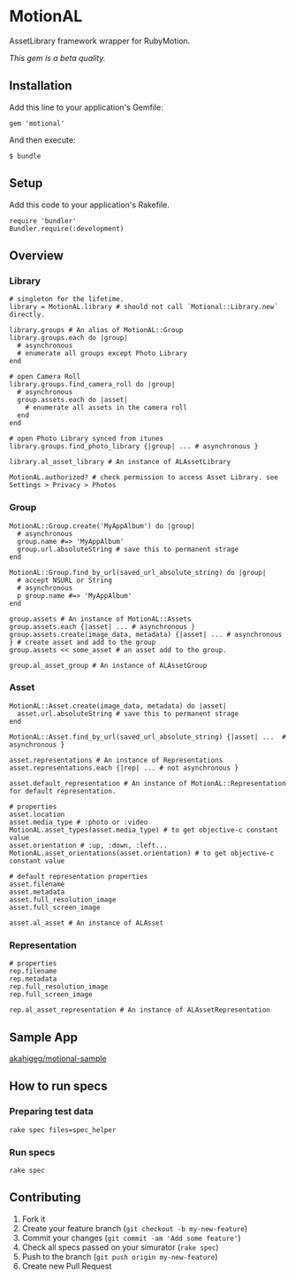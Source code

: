 # MotionAL

AssetLibrary framework wrapper for RubyMotion.

*This gem is a beta quality.*

## Installation

Add this line to your application's Gemfile:

    gem 'motional'

And then execute:

    $ bundle

## Setup

Add this code to your application's Rakefile.

    require 'bundler'
    Bundler.require(:development)

## Overview

### Library

    # singleton for the lifetime.
    library = MotionAL.library # should not call `Motional::Library.new` directly.

    library.groups # An alias of MotionAL::Group
    library.groups.each do |group|
      # asynchronous
      # enumerate all groups except Photo Library
    end

    # open Camera Roll
    library.groups.find_camera_roll do |group| 
      # asynchronous    
      group.assets.each do |asset|
        # enumerate all assets in the camera roll
      end
    end

    # open Photo Library synced from itunes
    library.groups.find_photo_library {|group| ... # asynchronous }

    library.al_asset_library # An instance of ALAssetLibrary

    MotionAL.authorized? # check permission to access Asset Library. see Settings > Privacy > Photos

### Group

    MotionAL::Group.create('MyAppAlbum') do |group|
      # asynchronous
      group.name #=> 'MyAppAlbum'
      group.url.absoluteString # save this to permanent strage
    end
    
    MotionAL::Group.find_by_url(saved_url_absolute_string) do |group|
      # accept NSURL or String 
      # asynchronous
      p group.name #=> 'MyAppAlbum'
    end

    group.assets # An instance of MotionAL::Assets
    group.assets.each {|asset| ... # asynchronous }
    group.assets.create(image_data, metadata) {|asset| ... # asynchronous } # create asset and add to the group
    group.assets << some_asset # an asset add to the group.

    group.al_asset_group # An instance of ALAssetGroup
    
### Asset

    MotionAL::Asset.create(image_data, metadata) do |asset|
      asset.url.absoluteString # save this to permanent strage
    end

    MotionAL::Asset.find_by_url(saved_url_absolute_string) {|asset| ...  # asynchronous }

    asset.representations # An instance of Representations
    asset.representations.each {|rep| ... # not asynchronous }

    asset.default_representation # An instance of MotionAL::Representation for default representation.

    # properties
    asset.location
    asset.media_type # :photo or :video
    MotionAL.asset_types(asset.media_type) # to get objective-c constant value
    asset.orientation # :up, :down, :left...
    MotionAL.asset_orientations(asset.orientation) # to get objective-c constant value

    # default representation properties
    asset.filename
    asset.metadata
    asset.full_resolution_image
    asset.full_screen_image
    
    asset.al_asset # An instance of ALAsset

### Representation

    # properties
    rep.filename
    rep.metadata
    rep.full_resolution_image
    rep.full_screen_image

    rep.al_asset_representation # An instance of ALAssetRepresentation

## Sample App

[akahigeg/motional-sample](https://github.com/akahigeg/motional-sample)

## How to run specs

### Preparing test data

    rake spec files=spec_helper

### Run specs

    rake spec

## Contributing

1. Fork it
2. Create your feature branch (`git checkout -b my-new-feature`)
3. Commit your changes (`git commit -am 'Add some feature'`)
4. Check all specs passed on your simurator (`rake spec`)
5. Push to the branch (`git push origin my-new-feature`)
6. Create new Pull Request
